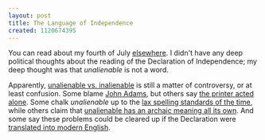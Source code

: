 ```yaml
---
layout: post
title: The Language of Independence
created: 1120674395
---
```

You can read about my fourth of July [elsewhere](http://www.livejournal.com/users/mabfan/139060.html).  I didn't have any deep political thoughts about the reading of the Declaration of Independence; my deep thought was that _unalienable_ is not a word.

Apparently, [unalienable vs. inalienable](http://en.wikipedia.org/wiki/United_States_Declaration_of_Independence#Inalienable_vs._unalienable) is still a matter of controversy, or at least confusion.  Some blame [John Adams](http://oll.libertyfund.org/Texts/Becker0298/DeclOfIndependence/HTMLs/0034Sections/LeeCopy.html#LF-BK0034pt01ch04_ftn46), but others say [the printer acted alone](http://www.class.uh.edu/comm/comm_law/creating_nation/constitutionalconvention.html).      Some chalk _unalienable_ up to the [lax spelling standards of the time](http://www.geocities.com/Athens/7842/jbconv11.htm), while others claim that [unalienable has an archaic meaning all its own](http://www.cia.gov/csi/kent_csi/docs/v20i3a01p_0002.htm).  And some say these problems could be cleared up if the Declaration were [translated into modern English](http://www.bartleby.com/185/a1.html).
